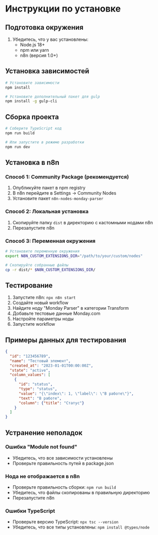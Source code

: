 # Инструкции по установке

## Подготовка окружения

1. Убедитесь, что у вас установлены:
   - Node.js 18+ 
   - npm или yarn
   - n8n (версия 1.0+)

## Установка зависимостей

```bash
# Установите зависимости
npm install

# Установите дополнительный пакет для gulp
npm install -g gulp-cli
```

## Сборка проекта

```bash
# Соберите TypeScript код
npm run build

# Или запустите в режиме разработки
npm run dev
```

## Установка в n8n

### Способ 1: Community Package (рекомендуется)

1. Опубликуйте пакет в npm registry
2. В n8n перейдите в Settings → Community Nodes
3. Установите пакет `n8n-nodes-monday-parser`

### Способ 2: Локальная установка

1. Скопируйте папку `dist` в директорию с кастомными нодами n8n
2. Перезапустите n8n

### Способ 3: Переменная окружения

```bash
# Установите переменную окружения
export N8N_CUSTOM_EXTENSIONS_DIR="/path/to/your/custom/nodes"

# Скопируйте собранные файлы
cp -r dist/* $N8N_CUSTOM_EXTENSIONS_DIR/
```

## Тестирование

1. Запустите n8n: `npx n8n start`
2. Создайте новый workflow
3. Найдите ноду "Monday Parser" в категории Transform
4. Добавьте тестовые данные Monday.com
5. Настройте параметры ноды
6. Запустите workflow

## Примеры данных для тестирования

```json
{
  "id": "123456789",
  "name": "Тестовый элемент",
  "created_at": "2023-01-01T00:00:00Z",
  "state": "active",
  "column_values": [
    {
      "id": "status",
      "type": "status",
      "value": "{\"index\": 1, \"label\": \"В работе\"}",
      "text": "В работе",
      "column": {"title": "Статус"}
    }
  ]
}
```

## Устранение неполадок

### Ошибка "Module not found"
- Убедитесь, что все зависимости установлены
- Проверьте правильность путей в package.json

### Нода не отображается в n8n
- Проверьте правильность сборки: `npm run build`
- Убедитесь, что файлы скопированы в правильную директорию
- Перезапустите n8n

### Ошибки TypeScript
- Проверьте версию TypeScript: `npx tsc --version`
- Убедитесь, что все типы установлены: `npm install @types/node` 